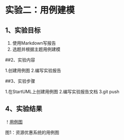 # 实验二：用例建模

## 1、实验目标 
1. 使用Markdown写报告
2. 选题并根据主题用例建模

##2、实验内容

1.创建用例图
2.编写实验报告

##3、实验步骤

1.在StartUML上创建用例图
2.编写实验报告文档
3.git push

## 4、实验结果

！[用例图](./lab2_UsecaseDiagram.png)

图1：资源优惠系统的用例图
